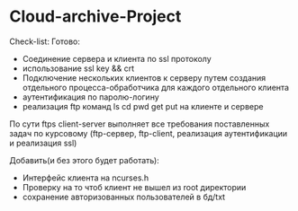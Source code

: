 # Cloud-archive-Project
Check-list:
Готово:
 - Соединение сервера и клиента по ssl протоколу
 - использование ssl key && crt
 - Подключение нескольких клиентов к серверу путем создания отдельного процесса-обработчика для каждого отдельного клиента
 - аутентификация по паролю-логину
 - реализация ftp команд ls cd pwd get put на клиенте и сервере

По сути ftps client-server выполняет все требования поставленных задач по курсовому (ftp-сервер, ftp-client, реализация аутентификации и реализация ssl)

Добавить(и без этого будет работать):
 - Интерфейс клиента на ncurses.h
 - Проверку на то чтоб клиент не вышел из root директории
 - сохранение авторизованных пользователей в бд/txt
